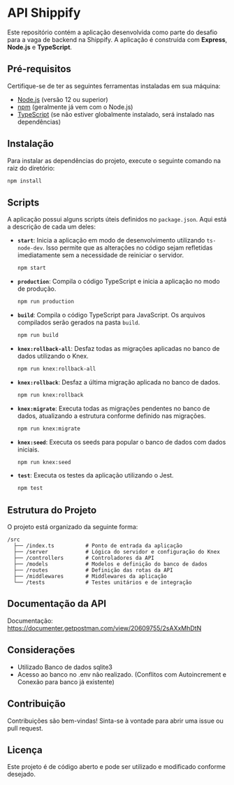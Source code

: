 # API Shippify

Este repositório contém a aplicação desenvolvida como parte do desafio para a vaga de backend na Shippify. A aplicação é construída com **Express**, **Node.js** e **TypeScript**.

## Pré-requisitos

Certifique-se de ter as seguintes ferramentas instaladas em sua máquina:

- [Node.js](https://nodejs.org/) (versão 12 ou superior)
- [npm](https://www.npmjs.com/) (geralmente já vem com o Node.js)
- [TypeScript](https://www.typescriptlang.org/) (se não estiver globalmente instalado, será instalado nas dependências)

## Instalação

Para instalar as dependências do projeto, execute o seguinte comando na raiz do diretório:

```bash
npm install
```

## Scripts

A aplicação possui alguns scripts úteis definidos no `package.json`. Aqui está a descrição de cada um deles:

- **`start`**: Inicia a aplicação em modo de desenvolvimento utilizando `ts-node-dev`. Isso permite que as alterações no código sejam refletidas imediatamente sem a necessidade de reiniciar o servidor.

  ```bash
  npm start
  ```

- **`production`**: Compila o código TypeScript e inicia a aplicação no modo de produção.

  ```bash
  npm run production
  ```

- **`build`**: Compila o código TypeScript para JavaScript. Os arquivos compilados serão gerados na pasta `build`.

  ```bash
  npm run build
  ```

- **`knex:rollback-all`**: Desfaz todas as migrações aplicadas no banco de dados utilizando o Knex.

  ```bash
  npm run knex:rollback-all
  ```

- **`knex:rollback`**: Desfaz a última migração aplicada no banco de dados.

  ```bash
  npm run knex:rollback
  ```

- **`knex:migrate`**: Executa todas as migrações pendentes no banco de dados, atualizando a estrutura conforme definido nas migrações.

  ```bash
  npm run knex:migrate
  ```

- **`knex:seed`**: Executa os seeds para popular o banco de dados com dados iniciais.

  ```bash
  npm run knex:seed
  ```

- **`test`**: Executa os testes da aplicação utilizando o Jest.

  ```bash
  npm test
  ```

## Estrutura do Projeto

O projeto está organizado da seguinte forma:

```
/src
  ├── /index.ts          # Ponto de entrada da aplicação
  ├── /server            # Lógica do servidor e configuração do Knex
  ├── /controllers       # Controladores da API
  ├── /models            # Modelos e definição do banco de dados
  ├── /routes            # Definição das rotas da API
  ├── /middlewares       # Middlewares da aplicação
  └── /tests             # Testes unitários e de integração
```

## Documentação da API

Documentação: https://documenter.getpostman.com/view/20609755/2sAXxMhDtN

## Considerações

- Utilizado Banco de dados sqlite3
- Acesso ao banco no .env não realizado. (Conflitos com Autoincrement e Conexão para banco já existente)

## Contribuição

Contribuições são bem-vindas! Sinta-se à vontade para abrir uma issue ou pull request.

## Licença

Este projeto é de código aberto e pode ser utilizado e modificado conforme desejado.
